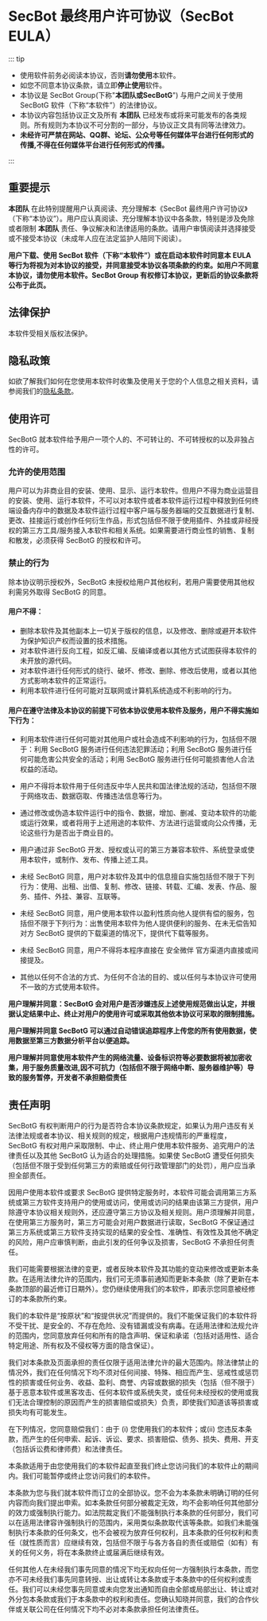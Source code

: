 # SecBot 最终用户许可协议（SecBot EULA）

::: tip
- 使用软件前务必阅读本协议，否则**请勿使用**本软件。
- 如您不同意本协议条款，请立即**停止使用**软件。
- 本协议是 SecBot Group(下称"**本团队或SecBotG**") 与用户之间关于使用 SecBotG 软件（下称“本软件”）的法律协议。
- 本协议内容包括协议正文及所有 **本团队** 已经发布或将来可能发布的各类规则。所有规则为本协议不可分割的一部分，与协议正文具有同等法律效力。
- **未经许可严禁在网站、QQ群、论坛、公众号等任何媒体平台进行任何形式的传播,不得在任何媒体平台进行任何形式的传播。**

:::

## 重要提示

**本团队** 在此特别提醒用户认真阅读、充分理解本《SecBot 最终用户许可协议》（下称“本协议”）。用户应认真阅读、充分理解本协议中各条款，特别是涉及免除或者限制 **本团队** 责任、争议解决和法律适用的条款。请用户审慎阅读并选择接受或不接受本协议（未成年人应在法定监护人陪同下阅读）。

**用户下载、使用 SecBot 软件（下称“本软件”）或在启动本软件时同意本 EULA 等行为将视为对本协议的接受，并同意接受本协议各项条款的约束。如用户不同意本协议，请勿使用本软件。SecBot Group 有权修订本协议，更新后的协议条款将公布于此页。**

## 法律保护

本软件受相关版权法保护。

## 隐私政策

如欲了解我们如何在您使用本软件时收集及使用关于您的个人信息之相关资料，请参阅我们的[隐私条款](/guide/privacy-security.md)。

## 使用许可

SecBotG 就本软件给予用户一项个人的、不可转让的、不可转授权的以及非独占性的许可。

### 允许的使用范围

用户可以为非商业目的安装、使用、显示、运行本软件。但用户不得为商业运营目的安装、使用、运行本软件，不可以对本软件或者本软件运行过程中释放到任何终端设备内存中的数据及本软件运行过程中客户端与服务器端的交互数据进行复制、更改、挂接运行或创作任何衍生作品，形式包括但不限于使用插件、外挂或非经授权的第三方工具/服务接入本软件和相关系统。如果需要进行商业性的销售、复制和散发，必须获得 SecBotG 的授权和许可。

### 禁止的行为

除本协议明示授权外，SecBotG 未授权给用户其他权利，若用户需要使用其他权利需另外取得 SecBotG 的同意。

#### 用户不得：
- 删除本软件及其他副本上一切关于版权的信息，以及修改、删除或避开本软件为保护知识产权而设置的技术措施。
- 对本软件进行反向工程，如反汇编、反编译或者以其他方式试图获得本软件的未开放的源代码。
- 对本软件进行任何形式的绕行、破坏、修改、删除、修改后使用，或者以其他方式影响本软件的正常运行。
- 利用本软件进行任何可能对互联网或计算机系统造成不利影响的行为。

#### 用户在遵守法律及本协议的前提下可依本协议使用本软件及服务，用户不得实施如下行为：
- 利用本软件进行任何可能对其他用户或社会造成不利影响的行为，包括但不限于：利用 SecBotG 服务进行任何违法犯罪活动；利用 SecBotG 服务进行任何可能危害公共安全的活动；利用 SecBotG 服务进行任何可能损害他人合法权益的活动。

- 用户不得将本软件用于任何违反中华人民共和国法律法规的活动，包括但不限于网络攻击、数据窃取、传播违法信息等行为。

- 通过修改或伪造本软件运行中的指令、数据，增加、删减、变动本软件的功能或运行效果，或者将用于上述用途的本软件、方法进行运营或向公众传播，无论这些行为是否出于商业目的。

- 用户通过非 SecBotG 开发、授权或认可的第三方兼容本软件、系统登录或使用本软件，或制作、发布、传播上述工具。

- 未经 SecBotG 同意，用户对本软件及其中的信息擅自实施包括但不限于下列行为：使用、出租、出借、复制、修改、链接、转载、汇编、发表、作品、服务、插件、外挂、兼容、互联等。

- 未经 SecBotG 同意，用户使用本软件以盈利性质向他人提供有偿的服务，包括但不限于下列行为：出售使用本软件为他人提供便利的服务、在未无偿告知对方 SecBotG 提供的下载渠道的情况下，提供代下载等服务。

- 未经 SecBotG 同意，用户不得将本程序直接在 安全微伴 官方渠道内直接或间接提及。

- 其他以任何不合法的方式、为任何不合法的目的、或以任何与本协议许可使用不一致的方式使用本软件。

**用户理解并同意：SecBotG 会对用户是否涉嫌违反上述使用规范做出认定，并根据认定结果中止、终止对用户的使用许可或采取其他依本协议可采取的限制措施。**

**用户理解并同意 SecBotG 可以通过自动错误追踪程序上传您的所有使用数据，使用数据至第三方数据分析平台以便追踪。**

**用户理解并同意使用本软件产生的网络流量、设备标识符等必要数据将被加密收集，用于服务质量改进,因不可抗力（包括但不限于网络中断、服务器维护等）导致的服务暂停，开发者不承担赔偿责任**


## 责任声明

SecBotG 有权判断用户的行为是否符合本协议条款规定，如果认为用户违反有关法律法规或者本协议、相关规则的规定，根据用户违规情形的严重程度，SecBotG 有权对用户采取限制、中止、终止用户使用本软件服务、追究用户的法律责任以及其他 SecBotG 认为适合的处理措施。如果使 SecBotG 遭受任何损失（包括但不限于受到任何第三方的索赔或任何行政管理部门的处罚），用户应当承担全部责任。

因用户使用本软件或要求 SecBotG 提供特定服务时，本软件可能会调用第三方系统或第三方软件支持用户的使用或访问，使用或访问的结果由该第三方提供，用户除遵守本协议相关规则外，还应遵守第三方协议及相关规则。用户须理解并同意，在使用第三方服务时，第三方可能会对用户数据进行读取，SecBotG 不保证通过第三方系统或第三方软件支持实现的结果的安全性、准确性、有效性及其他不确定的风险，用户应审慎判断，由此引发的任何争议及损害，SecBotG 不承担任何责任。

我们可能需要根据法律的变更，或者反映本软件及其功能的变动来修改或更新本条款。在适用法律允许的范围内，我们可无须事前通知而更新本条款（除了更新在本条款顶部的最近修订日期外）。您仍继续使用我们的本软件，即表示您同意被经修订的本条款所约束。

我们的本软件是“按原状”和“按提供状况”而提供的。我们不能保证我们的本软件将不受干扰、是安全的、不存在危险、没有错漏或没有病毒。在适用法律和法规允许的范围内，您同意放弃任何和所有的隐含声明、保证和承诺（包括对适用性、适合特定用途、所有权及不侵权等方面的隐含保证）。

我们对本条款及页面承担的责任仅限于适用法律允许的最大范围内。除法律禁止的情况外，我们在任何情况下均不须对任何间接、特殊、相应而产生、惩戒性或惩罚性的损害或任何业务、收益、盈利、商誉、内容或数据的损失（包括（但不限于）基于恶意本软件或黑客攻击、任何本软件或系统失灵，或任何未经授权的使用或我们无法合理控制的原因而产生的损害赔偿或损失）负责，即使我们知道该等损害或损失均有可能发生。

在下列情况，您同意赔偿我们：由于 (i) 您使用我们的本软件；或(ii) 您违反本条款，而产生的任何申索、起诉、诉讼、要求、损害赔偿、债务、损失、费用、开支（包括诉讼费和律师费）和法律责任。

本条款适用于由您使用我们的本软件起直至我们终止您访问我们的本软件止的期间内。我们可能暂停或终止您访问我们的本软件。

本条款为您与我们就本软件而订立的全部协议。您不会为本条款未明确订明的任何内容而向我们提出申索。如本条款任何部分被裁定无效，均不会影响任何其他部分的效力或强制执行能力。如法院裁定我们不能强制执行本条款的任何部分，我们可以在适用法律容许强制执行的范围内，采用类似条款取代该等条款。如我们未能强制执行本条款的任何条文，也不会被视为放弃任何权利，且本条款的任何权利和责任（就性质而言）应继续有效，包括但不限于与各方各自的责任或赔偿（如有）有关的任何义务，将在本条款终止或届满后继续有效。

任何其他人在未经我们事先同意的情况下均无权向任何一方强制执行本条款，而您亦不可未经我们事先同意转授、出让或转让本条款或于本条款中的任何权利或责任。我们可以未经您事先同意或未向您发出通知而自由全部或局部出让、转让或对外分包本条款或我们于本条款中的权利和责任。您确认知晓并同意，我们的合作伙伴或关联公司在任何情况下均不必对本条款承担任何法律责任。
